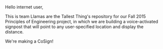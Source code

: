 Hello internet user,

This is team Llamas are the Tallest Thing's repository for our Fall 2015 Principles of Engineering project, in which we are building a voice-activated signpost that will point to any user-specified location and display the distance.

We're making a CoSign!
